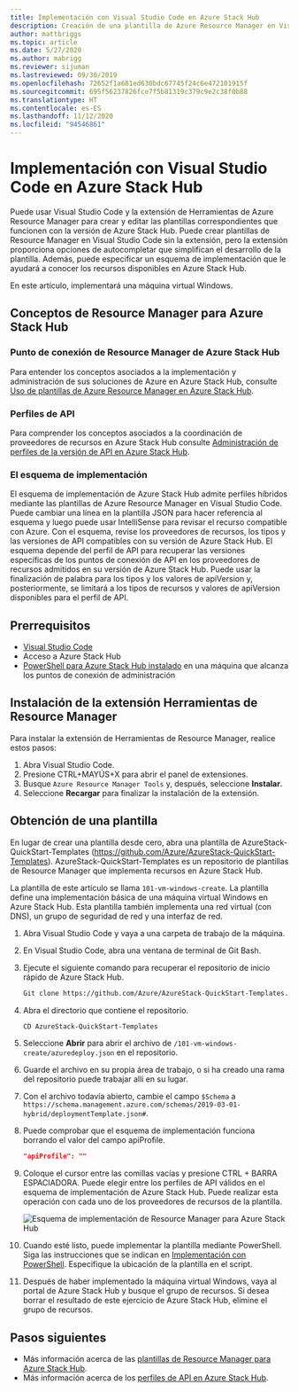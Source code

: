 ```yaml
---
title: Implementación con Visual Studio Code en Azure Stack Hub
description: Creación de una plantilla de Azure Resource Manager en Visual Studio Code y uso del esquema de implementación para preparar una plantilla que sea compatible con mi versión de Azure Stack Hub.
author: mattbriggs
ms.topic: article
ms.date: 5/27/2020
ms.author: mabrigg
ms.reviewer: sijuman
ms.lastreviewed: 09/30/2019
ms.openlocfilehash: 72652f1a681ed630bdc67745f24c6e472101915f
ms.sourcegitcommit: 695f56237826fce7f5b81319c379c9e2c38f0b88
ms.translationtype: HT
ms.contentlocale: es-ES
ms.lasthandoff: 11/12/2020
ms.locfileid: "94546861"
---
```

# <a name="deploy-with-visual-studio-code-to-azure-stack-hub"></a>Implementación con Visual Studio Code en Azure Stack Hub

Puede usar Visual Studio Code y la extensión de Herramientas de Azure Resource Manager para crear y editar las plantillas correspondientes que funcionen con la versión de Azure Stack Hub. Puede crear plantillas de Resource Manager en Visual Studio Code sin la extensión, pero la extensión proporciona opciones de autocompletar que simplifican el desarrollo de la plantilla. Además, puede especificar un esquema de implementación que le ayudará a conocer los recursos disponibles en Azure Stack Hub.

En este artículo, implementará una máquina virtual Windows.

## <a name="concepts-for-azure-stack-hub-resource-manager"></a>Conceptos de Resource Manager para Azure Stack Hub

### <a name="azure-stack-hub-resource-manager"></a>Punto de conexión de Resource Manager de Azure Stack Hub

Para entender los conceptos asociados a la implementación y administración de sus soluciones de Azure en Azure Stack Hub, consulte [Uso de plantillas de Azure Resource Manager en Azure Stack Hub](azure-stack-arm-templates.md).

### <a name="api-profiles"></a>Perfiles de API
Para comprender los conceptos asociados a la coordinación de proveedores de recursos en Azure Stack Hub consulte [Administración de perfiles de la versión de API en Azure Stack Hub](azure-stack-version-profiles.md).

### <a name="the-deployment-schema"></a>El esquema de implementación

El esquema de implementación de Azure Stack Hub admite perfiles híbridos mediante las plantillas de Azure Resource Manager en Visual Studio Code. Puede cambiar una línea en la plantilla JSON para hacer referencia al esquema y luego puede usar IntelliSense para revisar el recurso compatible con Azure. Con el esquema, revise los proveedores de recursos, los tipos y las versiones de API compatibles con su versión de Azure Stack Hub. El esquema depende del perfil de API para recuperar las versiones específicas de los puntos de conexión de API en los proveedores de recursos admitidos en su versión de Azure Stack Hub. Puede usar la finalización de palabra para los tipos y los valores de apiVersion y, posteriormente, se limitará a los tipos de recursos y valores de apiVersion disponibles para el perfil de API.

## <a name="prerequisites"></a>Prerrequisitos

- [Visual Studio Code](https://code.visualstudio.com/)
- Acceso a Azure Stack Hub
- [PowerShell para Azure Stack Hub instalado](../operator/powershell-install-az-module.md?toc=https%3A%2F%2Fdocs.microsoft.com%2Fen-us%2Fazure-stack%2Fuser%2FTOC.json&bc=https%3A%2F%2Fdocs.microsoft.com%2Fen-us%2Fazure-stack%2Fbreadcrumb%2Ftoc.json) en una máquina que alcanza los puntos de conexión de administración

## <a name="install-resource-manager-tools-extension"></a>Instalación de la extensión Herramientas de Resource Manager

Para instalar la extensión de Herramientas de Resource Manager, realice estos pasos:

1. Abra Visual Studio Code.
2. Presione CTRL+MAYÚS+X para abrir el panel de extensiones.
3. Busque `Azure Resource Manager Tools` y, después, seleccione **Instalar**.
4. Seleccione **Recargar** para finalizar la instalación de la extensión.

## <a name="get-a-template"></a>Obtención de una plantilla

En lugar de crear una plantilla desde cero, abra una plantilla de AzureStack-QuickStart-Templates (https://github.com/Azure/AzureStack-QuickStart-Templates). AzureStack-QuickStart-Templates es un repositorio de plantillas de Resource Manager que implementa recursos en Azure Stack Hub. 

La plantilla de este artículo se llama `101-vm-windows-create`. La plantilla define una implementación básica de una máquina virtual Windows en Azure Stack Hub.  Esta plantilla también implementa una red virtual (con DNS), un grupo de seguridad de red y una interfaz de red.

1. Abra Visual Studio Code y vaya a una carpeta de trabajo de la máquina.
2. En Visual Studio Code, abra una ventana de terminal de Git Bash.
3. Ejecute el siguiente comando para recuperar el repositorio de inicio rápido de Azure Stack Hub.
    ```bash  
    Git clone https://github.com/Azure/AzureStack-QuickStart-Templates.git
    ```
4. Abra el directorio que contiene el repositorio.
    ```bash  
    CD AzureStack-QuickStart-Templates
    ```
5. Seleccione **Abrir** para abrir el archivo de `/101-vm-windows-create/azuredeploy.json` en el repositorio.
6. Guarde el archivo en su propia área de trabajo, o si ha creado una rama del repositorio puede trabajar allí en su lugar.
7. Con el archivo todavía abierto, cambie el campo `$Schema` a `https://schema.management.azure.com/schemas/2019-03-01-hybrid/deploymentTemplate.json#`.
8. Puede comprobar que el esquema de implementación funciona borrando el valor del campo apiProfile.
    ```JSON  
    "apiProfile": ""
    ```
9. Coloque el cursor entre las comillas vacías y presione CTRL + BARRA ESPACIADORA. Puede elegir entre los perfiles de API válidos en el esquema de implementación de Azure Stack Hub. Puede realizar esta operación con cada uno de los proveedores de recursos de la plantilla.

    ![Esquema de implementación de Resource Manager para Azure Stack Hub](./media/azure-stack-resource-manager-deploy-template-vscode/azure-stack-resource-manager-vscode-schema.png)

10. Cuando esté listo, puede implementar la plantilla mediante PowerShell. Siga las instrucciones que se indican en [Implementación con PowerShell](azure-stack-deploy-template-powershell.md). Especifique la ubicación de la plantilla en el script.
11. Después de haber implementado la máquina virtual Windows, vaya al portal de Azure Stack Hub y busque el grupo de recursos. Si desea borrar el resultado de este ejercicio de Azure Stack Hub, elimine el grupo de recursos.

## <a name="next-steps"></a>Pasos siguientes

- Más información acerca de las [plantillas de Resource Manager para Azure Stack Hub](azure-stack-arm-templates.md).  
- Más información acerca de los [perfiles de API en Azure Stack Hub](azure-stack-version-profiles.md).
